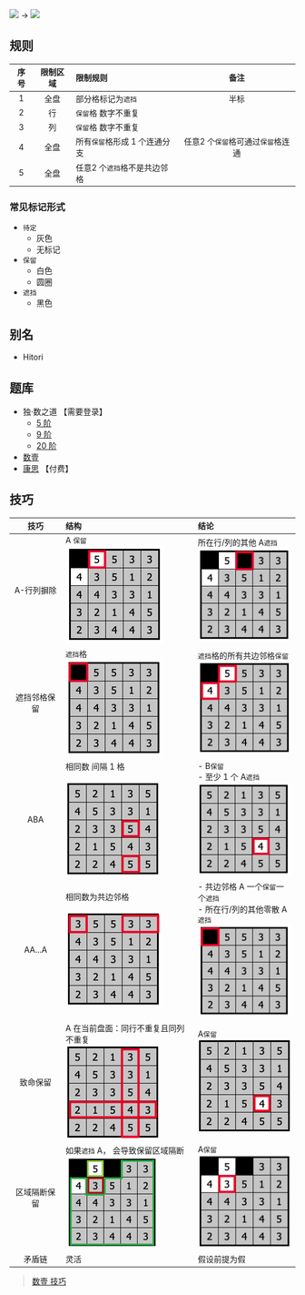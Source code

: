 ![](https://www.conceptispuzzles.com/zh/picture/11/1368.gif) ->
![](https://www.conceptispuzzles.com/zh/picture/11/1369.gif)

## 规则
| 序号 | 限制区域 | 限制规则 | 备注 |
| :---: | :---: | :--- | :---: |
| 1 | 全盘 | 部分格标记为`遮挡` | 半标 |
| 2 | 行 | `保留`格 数字不重复 | |
| 3 | 列 | `保留`格 数字不重复 | |
| 4 | 全盘 | 所有`保留`格形成 1 个连通分支 | 任意2 个`保留`格可通过`保留`格连通 |
| 5 | 全盘 | 任意2 个`遮挡`格不是共边邻格 | &emsp; |

### 常见标记形式
- `待定`
  - 灰色
  - 无标记
- `保留`
  - 白色
  - 圆圈
- `遮挡`
  - 黑色

## 别名
- Hitori

## 题库
- 独·数之道 【需要登录】
  - [5 阶](http://www.sudokufans.org.cn/lx/loos.index.php?w=5)
  - [9 阶](http://www.sudokufans.org.cn/lx/loos.index.php?w=9)
  - [20 阶](http://www.sudokufans.org.cn/lx/loos.index.php?w=20)
- [数壹](https://cn.puzzle-hitori.com/)
- [康思](https://www.conceptispuzzles.com/zh/index.aspx?uri=puzzle/hitori) 【付费】

## 技巧
| 技巧 | 结构 | 结论 |
| :---: | :--- | :--- |
| A-行列摒除 | A `保留`<br/>![A-行列摒除结构] | 所在行/列的其他 A`遮挡`<br/>![A-行列摒除结论] |
| 遮挡邻格保留 | `遮挡`格<br/>![遮挡邻格保留结构] | `遮挡`格的所有共边邻格`保留`<br/>![遮挡邻格保留结论] |
| ABA | 相同数 间隔 1 格<br/><br/>![ABA-结构] | - B`保留`<br/>- 至少 1 个 A`遮挡`<br/>![ABA-结论] |
| AA...A | 相同数为共边邻格<br/><br/>![AA...A-结构] | - 共边邻格 A 一个`保留`一个`遮挡`<br/>- 所在行/列的其他零散 A`遮挡`<br/>![AA...A-结论] |
| 致命保留 | A 在当前盘面：同行不重复且同列不重复<br/>![A-致命保留结构] | A`保留`<br/>![A-致命保留结论] |
| 区域隔断保留 | 如果`遮挡` A， 会导致保留区域隔断<br/>![区域隔断保留结构] | A`保留`<br/>![区域隔断保留结论] |
| 矛盾链 | 灵活 | 假设前提为假 |

> [数壹 技巧](https://www.conceptispuzzles.com/zh/index.aspx?uri=puzzle/hitori/techniques)

[ABA-结构]: ../../../images/数壹/ABA-结构.png
[ABA-结论]: ../../../images/数壹/ABA-结论.png
[AA...A-结构]: ../../../images/数壹/AA...A-结构.png
[AA...A-结论]: ../../../images/数壹/AA...A-结论.png
[A-行列摒除结构]: ../../../images/数壹/A-行列摒除结构.png
[A-行列摒除结论]: ../../../images/数壹/A-行列摒除结论.png
[遮挡邻格保留结构]: ../../../images/数壹/AA...A-结论.png
[遮挡邻格保留结论]: ../../../images/数壹/遮挡邻格保留结论.png
[A-致命保留结构]: ../../../images/数壹/A-致命保留结构.png
[A-致命保留结论]: ../../../images/数壹/A-致命保留结论.png
[区域隔断保留结构]: ../../../images/数壹/区域隔断保留结构.png
[区域隔断保留结论]: ../../../images/数壹/区域隔断保留结论.png